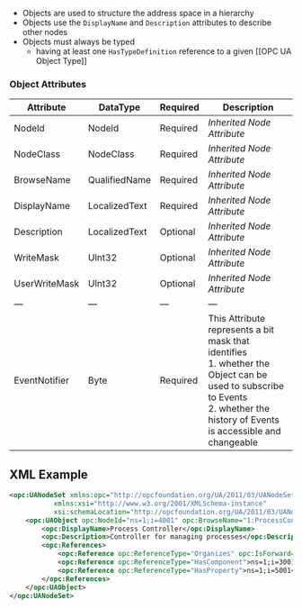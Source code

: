 - Objects are used to structure the address space in a hierarchy
- Objects use the `DisplayName` and `Description` attributes to describe other nodes
- Objects must always be typed
	- having at least one `HasTypeDefinition` reference to a given [[OPC UA Object Type]]

### Object Attributes

| Attribute     | DataType      | Required | Description                                                                                                                                                               |
| ------------- | ------------- | -------- | ------------------------------------------------------------------------------------------------------------------------------------------------------------------------- |
| Nodeld        | Nodeld        | Required | *Inherited Node Attribute*                                                                                                                                                |
| NodeClass     | NodeClass     | Required | *Inherited Node Attribute*                                                                                                                                                |
| BrowseName    | QualifiedName | Required | *Inherited Node Attribute*                                                                                                                                                |
| DisplayName   | LocalizedText | Required | *Inherited Node Attribute*                                                                                                                                                |
| Description   | LocalizedText | Optional | *Inherited Node Attribute*                                                                                                                                                |
| WriteMask     | Ulnt32        | Optional | *Inherited Node Attribute*                                                                                                                                                |
| UserWriteMask | Ulnt32        | Optional | *Inherited Node Attribute*                                                                                                                                                |
| &mdash;       | &mdash;       | &mdash;  | &mdash;                                                                                                                                                                   |
| EventNotifier | Byte          | Required | This Attribute represents a bit mask that identifies<br/>1. whether the Object can be used to subscribe to Events<br/>2. whether the history of Events is accessible and changeable |

## XML Example

```xml
<opc:UANodeSet xmlns:opc="http://opcfoundation.org/UA/2011/03/UANodeSet.xsd"
           xmlns:xsi="http://www.w3.org/2001/XMLSchema-instance"
           xsi:schemaLocation="http://opcfoundation.org/UA/2011/03/UANodeSet.xsd https://files.opcfoundation.org/schemas/UA/1.04/UANodeSet.xsd">
	<opc:UAObject opc:NodeId="ns=1;i=4001" opc:BrowseName="1:ProcessController">
	    <opc:DisplayName>Process Controller</opc:DisplayName>
	    <opc:Description>Controller for managing processes</opc:Description>
	    <opc:References>
	        <opc:Reference opc:ReferenceType="Organizes" opc:IsForward="false">i=85</opc:Reference>
	        <opc:Reference opc:ReferenceType="HasComponent">ns=1;i=3001</opc:Reference>
	        <opc:Reference opc:ReferenceType="HasProperty">ns=1;i=5001</opc:Reference>
	    </opc:References>
	</opc:UAObject>
</opc:UANodeSet>
```